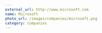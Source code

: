 ```yaml
---
external_url: http://www.microsoft.com
name: Microsoft
photo_url: /images/companies/microsoft.png
category: companies
---
```

